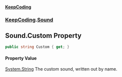 #### [KeepCoding](index.md 'index')
### [KeepCoding](KeepCoding.md 'KeepCoding').[Sound](KeepCoding_Sound.md 'KeepCoding.Sound')
## Sound.Custom Property
```csharp
public string Custom { get; }
```
#### Property Value
[System.String](https://docs.microsoft.com/en-us/dotnet/api/System.String 'System.String')
The custom sound, written out by name.  
